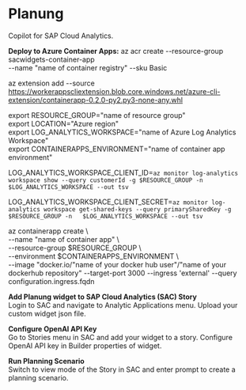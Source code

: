 # Planung
Copilot for SAP Cloud Analytics.

**Deploy to Azure Container Apps:**
az acr create --resource-group sacwidgets-container-app \
 --name "name of container registry" --sku Basic  

az extension add --source https://workerappscliextension.blob.core.windows.net/azure-cli-extension/containerapp-0.2.0-py2.py3-none-any.whl  

export RESOURCE_GROUP="name of resource group"  
export LOCATION="Azure region"  
export LOG_ANALYTICS_WORKSPACE="name of Azure Log Analytics Workspace"  
export CONTAINERAPPS_ENVIRONMENT="name of container app environment" 

LOG_ANALYTICS_WORKSPACE_CLIENT_ID=`az monitor log-analytics workspace show --query customerId -g $RESOURCE_GROUP -n $LOG_ANALYTICS_WORKSPACE --out tsv`  

LOG_ANALYTICS_WORKSPACE_CLIENT_SECRET=`az monitor log-analytics workspace get-shared-keys --query primarySharedKey -g $RESOURCE_GROUP -n  
$LOG_ANALYTICS_WORKSPACE --out tsv`

az containerapp create \  
--name "name of container app" \  
--resource-group $RESOURCE_GROUP \  
--environment $CONTAINERAPPS_ENVIRONMENT \  
--image "docker.io/"name of your docker hub user"/"name of your dockerhub repository" --target-port 3000 --ingress 'external' --query configuration.ingress.fqdn  

**Add Planung widget to SAP Cloud Analytics (SAC) Story**  
Login to SAC and navigate to Analytic Applications menu. Upload your custom widget json file.  

**Configure OpenAI API Key**  
Go to Stories menu in SAC and add your widget to a story. Configure OpenAI API key in Builder properties of widget.  

**Run Planning Scenario**  
Switch to view mode of the Story in SAC and enter prompt to create a planning scenario.  
